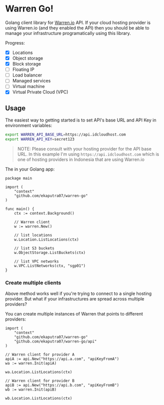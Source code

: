 # Warren Go!

Golang client library for [Warren.io](https://warren.io/) API. If your cloud hosting provider is using Warren.io (and they enabled the API) then you should be able to manage your infrastructure programatically using this library.

Progress:
- [x] Locations
- [x] Object storage
- [x] Block storage
- [ ] Floating IP
- [ ] Load balancer
- [ ] Managed services
- [ ] Virtual machine
- [x] Virtual Private Cloud (VPC)

## Usage
The easiest way to getting started is to set API's base URL and API Key in environment variables:
```bash
export WARREN_API_BASE_URL=https://api.idcloudhost.com
export WARREN_API_KEY=secret123
```

> NOTE: Please consult with your hosting provider for the API base URL. In this example I'm using `https://api.idcloudhost.com` which is one of hosting providers in Indonesia that are using Warren.io

The in your Golang app:
```golang
package main

import (
	"context"
	"github.com/ekaputra07/warren-go"
)

func main() {
    ctx := context.Background()

    // Warren client
    w := warren.New()

    // list locations
    w.Location.ListLocations(ctx)

    // list S3 buckets
    w.ObjectStorage.ListBuckets(ctx)

    // list VPC networks
    w.VPC.ListNetworks(ctx, "sgp01")
}
```

### Create multiple clients
Above method works well if you're trying to connect to a single hosting provider. But what if your infrastructures are spread across multiple providers?

You can create multiple instances of Warren that points to different providers:
```golang
import (
    "context"
    "github.com/ekaputra07/warren-go"
    "github.com/ekaputra07/warren-go/api"
)

// Warren client for provider A
apiA := api.New("https://api.a.com", "apiKeyFromA")
wa := warren.Init(apiA)

wa.Location.ListLocations(ctx)

// Warren client for provider B
apiB := api.New("https://api.b.com", "apiKeyFromB")
wb := warren.Init(apiB)

wb.Location.ListLocations(ctx)
```